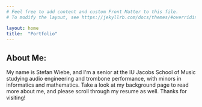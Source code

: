 ```yaml
---
# Feel free to add content and custom Front Matter to this file.
# To modify the layout, see https://jekyllrb.com/docs/themes/#overriding-theme-defaults

layout: home
title:  "Portfolio"
---
```


## About Me:

My name is Stefan Wiebe, and I'm a senior at the IU Jacobs School of Music 
studying audio engineering and trombone performance, with minors in 
informatics and mathematics.
Take a look at my background page to read more about me, and please 
scroll through my resume as well.
Thanks for visiting!